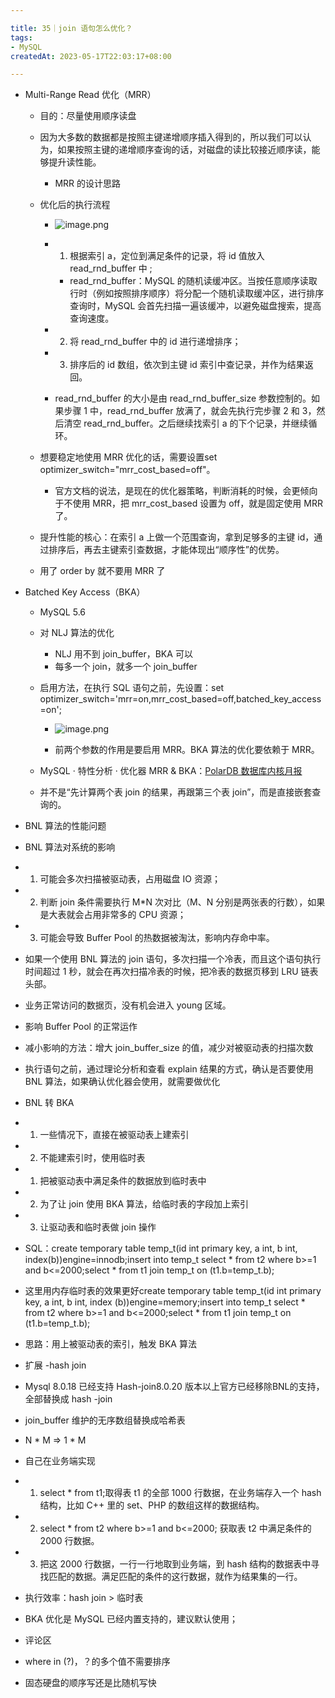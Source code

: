 ```yaml
---

title: 35｜join 语句怎么优化？
tags:
- MySQL
createdAt: 2023-05-17T22:03:17+08:00

---
```


- Multi-Range Read 优化（MRR）

  - 目的：尽量使用顺序读盘
  - 因为大多数的数据都是按照主键递增顺序插入得到的，所以我们可以认为，如果按照主键的递增顺序查询的话，对磁盘的读比较接近顺序读，能够提升读性能。

    - MRR 的设计思路

  - 优化后的执行流程
    - ![image.png](https://cdn.jsdelivr.net/gh/11ze/static/images/mysql45-35-1.png)


    - 1. 根据索引 a，定位到满足条件的记录，将 id 值放入 read_rnd_buffer 中 ;

      - read_rnd_buffer：MySQL 的随机读缓冲区。当按任意顺序读取行时（例如按照排序顺序）将分配一个随机读取缓冲区，进行排序查询时，MySQL 会首先扫描一遍该缓冲，以避免磁盘搜索，提高查询速度。

    - 2. 将 read_rnd_buffer 中的 id 进行递增排序；
    - 3. 排序后的 id 数组，依次到主键 id 索引中查记录，并作为结果返回。
    - read_rnd_buffer 的大小是由 read_rnd_buffer_size 参数控制的。如果步骤 1 中，read_rnd_buffer 放满了，就会先执行完步骤 2 和 3，然后清空 read_rnd_buffer。之后继续找索引 a 的下个记录，并继续循环。

  - 想要稳定地使用 MRR 优化的话，需要设置set optimizer_switch="mrr_cost_based=off"。

    - 官方文档的说法，是现在的优化器策略，判断消耗的时候，会更倾向于不使用 MRR，把 mrr_cost_based 设置为 off，就是固定使用 MRR 了。

  - 提升性能的核心：在索引 a 上做一个范围查询，拿到足够多的主键 id，通过排序后，再去主键索引查数据，才能体现出“顺序性”的优势。
  - 用了 order by 就不要用 MRR 了

- Batched Key Access（BKA）

  - MySQL 5.6
  - 对 NLJ 算法的优化

    - NLJ 用不到 join_buffer，BKA 可以
    - 每多一个 join，就多一个 join_buffer

  - 启用方法，在执行 SQL 语句之前，先设置：set optimizer_switch='mrr=on,mrr_cost_based=off,batched_key_access=on';
    - ![image.png](https://cdn.jsdelivr.net/gh/11ze/static/images/mysql45-35-2.png)


    - 前两个参数的作用是要启用 MRR。BKA 算法的优化要依赖于 MRR。

  - MySQL · 特性分析 · 优化器 MRR & BKA：[PolarDB 数据库内核月报](http://mysql.taobao.org/monthly/2016/01/04/)
  - 并不是“先计算两个表 join 的结果，再跟第三个表 join”，而是直接嵌套查询的。

- BNL 算法的性能问题

- BNL 算法对系统的影响

- 1. 可能会多次扫描被驱动表，占用磁盘 IO 资源；
- 2. 判断 join 条件需要执行 M*N 次对比（M、N 分别是两张表的行数），如果是大表就会占用非常多的 CPU 资源；
- 3. 可能会导致 Buffer Pool 的热数据被淘汰，影响内存命中率。

- 如果一个使用 BNL 算法的 join 语句，多次扫描一个冷表，而且这个语句执行时间超过 1 秒，就会在再次扫描冷表的时候，把冷表的数据页移到 LRU 链表头部。
- 业务正常访问的数据页，没有机会进入 young 区域。
- 影响 Buffer Pool 的正常运作

- 减小影响的方法：增大 join_buffer_size 的值，减少对被驱动表的扫描次数
- 执行语句之前，通过理论分析和查看 explain 结果的方式，确认是否要使用 BNL 算法，如果确认优化器会使用，就需要做优化

- BNL 转 BKA

- 1. 一些情况下，直接在被驱动表上建索引
- 2. 不能建索引时，使用临时表

- 1. 把被驱动表中满足条件的数据放到临时表中
- 2. 为了让 join 使用 BKA 算法，给临时表的字段加上索引
- 3. 让驱动表和临时表做 join 操作
- SQL：create temporary table temp_t(id int primary key, a int, b int, index(b))engine=innodb;insert into temp_t select * from t2 where b>=1 and b<=2000;select * from t1 join temp_t on (t1.b=temp_t.b);

- 这里用内存临时表的效果更好create temporary table temp_t(id int primary key, a int, b int, index (b))engine=memory;insert into temp_t select * from t2 where b>=1 and b<=2000;select * from t1 join temp_t on (t1.b=temp_t.b);

- 思路：用上被驱动表的索引，触发 BKA 算法

- 扩展 -hash join

- Mysql 8.0.18 已经支持 Hash-join8.0.20 版本以上官方已经移除BNL的支持，全部替换成 hash -join
- join_buffer 维护的无序数组替换成哈希表

- N * M => 1 * M

- 自己在业务端实现

- 1. select * from t1;取得表 t1 的全部 1000 行数据，在业务端存入一个 hash 结构，比如 C++ 里的 set、PHP 的数组这样的数据结构。
- 2. select * from t2 where b>=1 and b<=2000; 获取表 t2 中满足条件的 2000 行数据。
- 3. 把这 2000 行数据，一行一行地取到业务端，到 hash 结构的数据表中寻找匹配的数据。满足匹配的条件的这行数据，就作为结果集的一行。

- 执行效率：hash join > 临时表

- BKA 优化是 MySQL 已经内置支持的，建议默认使用；
- 评论区

- where in (?)，？的多个值不需要排序
- 固态硬盘的顺序写还是比随机写快
